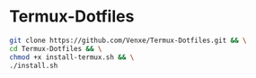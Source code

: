 # Termux-Dotfiles

```bash
git clone https://github.com/Venxe/Termux-Dotfiles.git && \
cd Termux-Dotfiles && \
chmod +x install-termux.sh && \
./install.sh
```
